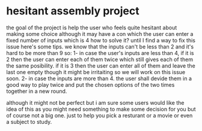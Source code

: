 # hesitant assembly project
the goal of the project is help the user who feels quite hesitant about making some choice 
although it may have a con which the user can enter a fixed number of inputs which is 4
how to solve it?
until I find a way to fix this issue here's some tips.
we know that the inputs can't be less than 2 and it's hard to be more than 9 so:
1- in case the user's inputs are less than 4, if it is 2 then the user can enter each of them twice which still gives each of them the same posibility. if it is 3 then the user can enter all of them and leave the last one empty though it might be irritaiting so we will work on this issue soon.
2- in case the inputs are more than 4. the user shall devide them in a good way to play twice and put the chosen options of the two times together in a new round.

although it might not be perfect but i am sure some users would like the idea of this as you might need something to make some decision for you but of course not a big one. just to help you pick a resturant or a movie or even a subject to study.

